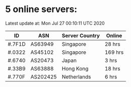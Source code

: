 # 5 online servers:

Latest update at: Mon Jul 27 00:10:11 UTC 2020

| ID | ASN | Server Country | Online |
| -- | --- | -------------- | ------ |
| #.7F1D | AS63949 | Singapore | 28 hrs |
| #.0322 | AS45102 | Singapore | 169 hrs |
| #.6740 | AS20473 | Japan | 3 hrs |
| #.33B9 | AS63888 | Hong Kong | 18 hrs |
| #.770F | AS202425 | Netherlands | 6 hrs |

